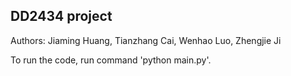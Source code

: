 ## DD2434 project

Authors: Jiaming Huang, Tianzhang Cai, Wenhao Luo, Zhengjie Ji

To run the code, run command 'python main.py'.
